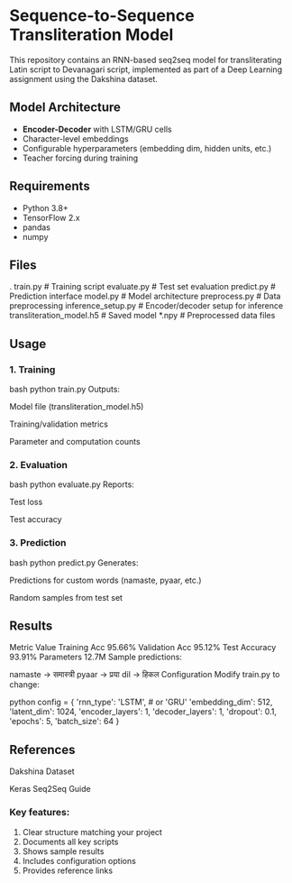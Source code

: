 # Sequence-to-Sequence Transliteration Model

This repository contains an RNN-based seq2seq model for transliterating Latin script to Devanagari script, implemented as part of a Deep Learning assignment using the Dakshina dataset.

## Model Architecture
- **Encoder-Decoder** with LSTM/GRU cells
- Character-level embeddings
- Configurable hyperparameters (embedding dim, hidden units, etc.)
- Teacher forcing during training

## Requirements
- Python 3.8+
- TensorFlow 2.x
- pandas
- numpy

## Files
.
train.py # Training script
evaluate.py # Test set evaluation
predict.py # Prediction interface
model.py # Model architecture
preprocess.py # Data preprocessing
inference_setup.py # Encoder/decoder setup for inference
transliteration_model.h5 # Saved model
*.npy # Preprocessed data files


## Usage

### 1. Training
bash
python train.py
Outputs:

Model file (transliteration_model.h5)

Training/validation metrics

Parameter and computation counts

### 2. Evaluation
bash
python evaluate.py
Reports:

Test loss

Test accuracy

### 3. Prediction
bash
python predict.py
Generates:

Predictions for custom words (namaste, pyaar, etc.)

Random samples from test set

## Results
Metric	Value
Training Acc	95.66%
Validation Acc	95.12%
Test Accuracy	93.91%
Parameters	12.7M
Sample predictions:

namaste → समास्त्री
pyaar → प्रया
dil → हिकल
Configuration
Modify train.py to change:

python
config = {
    'rnn_type': 'LSTM',     # or 'GRU'
    'embedding_dim': 512,
    'latent_dim': 1024,
    'encoder_layers': 1,
    'decoder_layers': 1,
    'dropout': 0.1,
    'epochs': 5,
    'batch_size': 64
}
## References
Dakshina Dataset

Keras Seq2Seq Guide


### Key features:
1. Clear structure matching your project
2. Documents all key scripts
3. Shows sample results
4. Includes configuration options
5. Provides reference links
